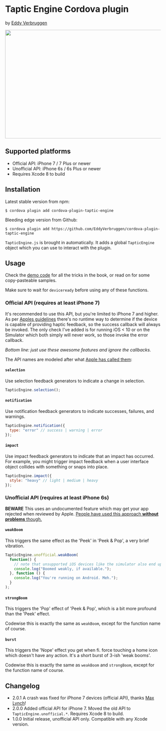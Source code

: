 # Taptic Engine Cordova plugin
by [Eddy Verbruggen](http://twitter.com/eddyverbruggen)

<img src="https://raw.githubusercontent.com/EddyVerbruggen/cordova-plugin-taptic-engine/master/taptic-6s-plus.jpg" width="541px" height="350px"/>

## Supported platforms
* Official API: iPhone 7 / 7 Plus or newer
* Unofficial API: iPhone 6s / 6s Plus or newer
* Requires Xcode 8 to build

## Installation

Latest stable version from npm:
```
$ cordova plugin add cordova-plugin-taptic-engine
```

Bleeding edge version from Github:
```
$ cordova plugin add https://github.com/EddyVerbruggen/cordova-plugin-taptic-engine
```

`TapticEngine.js` is brought in automatically.
It adds a global `TapticEngine` object which you can use to interact with the plugin.

## Usage

Check the [demo code](demo/index.html) for all the tricks in the book, or read on for some copy-pasteable samples.

Make sure to wait for `deviceready` before using any of these functions.

### Official API (requires at least iPhone 7)
It's recommended to use this API, but you're limited to iPhone 7 and higher.
As per [Apples guidelines](https://developer.apple.com/reference/uikit/uifeedbackgenerator)
there's no runtime way to determine if the device is capable of providing haptic feedback,
so the success callback will always be invoked. The only check I've added is for running
iOS < 10 or on the Simulator which both simply will never work, so those invoke the error callback.

_Bottom line: just use these awesome features and ignore the callbacks._

The API names are modeled after what [Apple has called them](https://developer.apple.com/reference/uikit/uifeedbackgenerator):

#### `selection`
Use selection feedback generators to indicate a change in selection.

```js
TapticEngine.selection();
```

#### `notification`
Use notification feedback generators to indicate successes, failures, and warnings.

```js
TapticEngine.notification({
  type: "error" // success | warning | error
});
```

#### `impact`
Use impact feedback generators to indicate that an impact has occurred.
For example, you might trigger impact feedback when a user interface object
collides with something or snaps into place.

```js
TapticEngine.impact({
  style: "heavy" // light | medium | heavy
});
```


### Unofficial API (requires at least iPhone 6s)
__BEWARE__ This uses an undocumented feature which may get your app rejected when reviewed by Apple.
[People have used this approach __without problems__ though.](http://stackoverflow.com/questions/32526868/taptic-in-ios-9)

#### `weakBoom`
This triggers the same effect as the 'Peek' in 'Peek & Pop', a very brief vibration.

```js
TapticEngine.unofficial.weakBoom(
  function() {
    // note that unsupported iOS devices like the simulator also end up here, at the moment
    console.log("Boomed weakly, if available.");
  }, function () {
    console.log("You're running on Android. Meh.");
  }
);
```

#### `strongBoom`
This triggers the 'Pop' effect of 'Peek & Pop', which is a bit more profound than the 'Peek' effect.

Codewise this is exactly the same as `weakBoom`, except for the function name of course.

#### `burst`
This triggers the 'Nope' effect you get when fi. force touching a home icon which doesn't have any action. It's a short burst of 3-ish 'weak booms'.

Codewise this is exactly the same as `weakBoom` and `strongBoom`, except for the function name of course.

## Changelog
* 2.0.1  A crash was fixed for iPhone 7 devices (official API), thanks [Max Lynch](https://github.com/mlynch)!
* 2.0.0  Added official API for iPhone 7. Moved the old API to `TapticEngine.unofficial.*`. Requires Xcode 8 to build.
* 1.0.0  Initial release, unofficial API only. Compatible with any Xcode version.
